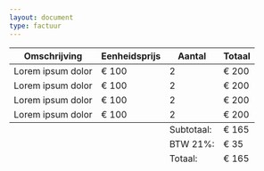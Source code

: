 ```yaml
---
layout: document
type: factuur
---
```


<table id="invoice-content" cellspacing="0" cellpadding="0">
  <thead>
    <tr>
      <th>Omschrijving</th>
      <th>Eenheidsprijs</th>
      <th>Aantal</th>
      <th>Totaal</th>
    </tr>
  </thead>
  <tbody>
    <tr>
      <td>Lorem ipsum dolor</td>
      <td>€ 100</td>
      <td>2</td>
      <td>€ 200</td>
    </tr>
    <tr>
      <td>Lorem ipsum dolor</td>
      <td>€ 100</td>
      <td>2</td>
      <td>€ 200</td>
    </tr>
    <tr>
      <td>Lorem ipsum dolor</td>
      <td>€ 100</td>
      <td>2</td>
      <td>€ 200</td>
    </tr>
    <tr>
      <td>Lorem ipsum dolor</td>
      <td>€ 100</td>
      <td>2</td>
      <td>€ 200</td>
    </tr>
  </tbody>
  <tfoot>
    <tr>
      <td colspan="2" rowspan="3"></td>
      <td><label>Subtotaal:</label></td>
      <td>€ 165</td>
    </tr>
    <tr>
      <td><label>BTW 21%:</label></td>
      <td>€ 35</td>
    </tr>
    <tr id="invoice-total">
      <td><label>Totaal:</label></td>
      <td>€ 165</td>
    </tr>
  </tfoot>
</table>
